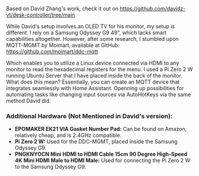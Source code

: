 Based on David Zhang's work, check it out on https://github.com/davidz-yt/desk-controller/tree/main

While David's setup involves an OLED TV for his monitor, my setup is different. I rely on a Samsung Odyssey G9 49", which lacks smart capabilities altogether. However, after some research, I stumbled upon MQTT-MGMT by Moimart, available at GitHub: https://github.com/moimart/ddc-mqtt

Which enables you to utilize a Linux device connected via HDMI to any monitor to read the hexadecimal registers for the menu. I used a Pi Zero 2 W running Ubuntu Server that I have placed inside the back of the monitor. What does this mean? Essentially, you can create an MQTT device that integrates seamlessly with Home Assistant. Openning up possibilities for automating tasks like changing input sources via AutoHotKeys via the same method David did.

### Additional Hardware (Not Mentioned in David's version):
- **EPOMAKER EK21 VIA Gasket Number Pad:** Can be found on Amazon, relatively cheap, and is 2.4GHz compatible.
- **Pi Zero 2 W:** Used for the DDC-MGMT, placed inside the Samsung Odyssey G9.
- **PNGKNYOCN Mini HDMI to HDMI Cable 15cm 90 Degree High-Speed 4K Mini HDMI Male to HDMI Male:** Used for connecting the Pi Zero 2 W to the Samsung Odyssey G9.
